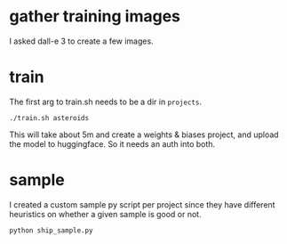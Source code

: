# gather training images

I asked dall-e 3 to create a few images. 

# train

The first arg to train.sh needs to be a dir in `projects`.

```
./train.sh asteroids
```

This will take about 5m and create a weights & biases project, 
and upload the model to huggingface. So it needs an auth into both.

# sample

I created a custom sample py script per project since they have different 
heuristics on whether a given sample is good or not. 

```
python ship_sample.py
```